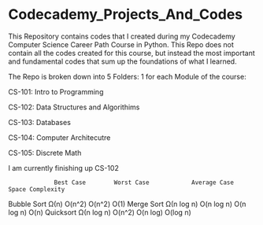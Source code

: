 # Codecademy_Projects_And_Codes

This Repository contains codes that I created during my Codecademy Computer Science Career Path Course in Python.
This Repo does not contain all the codes created for this course, but instead the most important and fundamental codes that sum up the foundations of what I learned.

The Repo is broken down into 5 Folders: 1 for each Module of the course:

CS-101: Intro to Programming

CS-102: Data Structures and Algorithims

CS-103: Databases

CS-104: Computer Architecutre 

CS-105: Discrete Math

I am currently finishing up CS-102


                 Best Case	      Worst Case	        Average Case	        Space Complexity
Bubble Sort	      Ω(n)	            O(n^2)	              O(n^2)	                O(1)
Merge Sort	      Ω(n log n)	      O(n log n)	          O(n log n)	            O(n)
Quicksort	        Ω(n log n)	      O(n^2)	              O(n log)	              O(log n)
